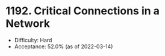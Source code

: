 # 1192. Critical Connections in a Network
- Difficulty: Hard
- Acceptance: 52.0% (as of 2022-03-14)
